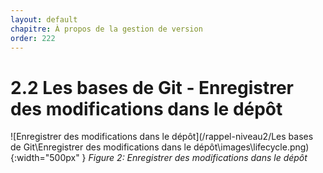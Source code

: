 ```yaml
---
layout: default
chapitre: À propos de la gestion de version
order: 222
---
```

<!-- nex slide -->


# 2.2 Les bases de Git - Enregistrer des modifications dans le dépôt


![Enregistrer des modifications dans le dépôt](/rappel-niveau2/Les bases de Git\Enregistrer des modifications dans le dépôt\images\lifecycle.png){:width="500px" }
*Figure 2: Enregistrer des modifications dans le dépôt*